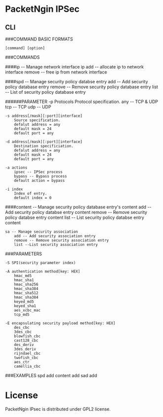 # PacketNgin IPSec

## CLI

###COMMAND BASIC FORMATS

	[command] [option]

###COMMANDS

####ip -- Manage network interface ip
	add -- allocate ip to network interface
	remove -- free ip from network interface

####spd -- Manage security policy databse entry
	add -- Add security policy database entry
	remove -- Remove security policy database entry
	list -- List of security policy database entry

######PARAMETER
	-p Protocols
		Protocol specification.
		any -- TCP & UDP
		tcp -- TCP
		udp -- UDP

	-s address[/mask][:port][interface]
		Source specification.
		defalut address = any
		default mask = 24
		default port = any

	-d address[/mask][:port][interface]
		Destination specificiation.
		defalut address = any
		default mask = 24
		default port = any

	-a actions
		ipsec -- IPSec process
		bypass -- Bypass process
		default action = bypass

	-i index
		Index of entry.
		default index = 0

####content -- Manage security policy database entry's content
	add -- Add security policy databse entry content
	remove -- Remove security policy databse entry content
	list -- List security policy databse entry content

	sa -- Manage security association
		add -- Add security association entry
		remove -- Remove security association entry
		list --List security association entry

###PARAMETERS

	-S SPI(security parameter index)

	-A authentication method[key: HEX]
		hmac_md5
		hmac_sha1
		hmac_sha256
		hmac_sha384
		hmac_sha512
		hmac_sha384
		keyed_md5
		keyed_sha1
		aes_xcbc_mac
		tcp_md5

	-E encapsulating security payload method[key: HEX]
		des_cbc
		3des_cbc
		blowfish_cbc
		cast128_cbc
		des_deriv
		3des_deriv
		rijndael_cbc
		twofish_cbc
		aes_ctr
		camellia_cbc

###EXAMPLES
	spd add
	content add 
	sad add

# License

PacketNgin IPsec is distributed under GPL2 license.
